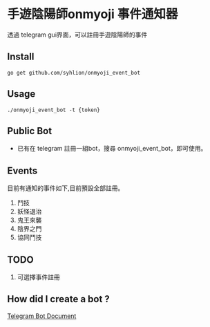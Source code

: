 # 手遊陰陽師onmyoji 事件通知器

透過 telegram gui界面，可以註冊手遊陰陽師的事件

## Install

`go get github.com/syhlion/onmyoji_event_bot`

## Usage

`./onmyoji_event_bot -t {token}`

## Public Bot

* 已有在 telegram 註冊一組bot，搜尋 onmyoji_event_bot，即可使用。


## Events

目前有通知的事件如下,目前預設全部註冊。

1. 鬥技
2. 妖怪退治
3. 鬼王來襲
4. 陰界之門
5. 協同鬥技

## TODO

1. 可選擇事件註冊

## How did I create a bot ?

[Telegram Bot Document](https://core.telegram.org/bots#3-how-do-i-create-a-bot)
